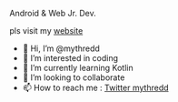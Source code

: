 Android & Web Jr. Dev.

  pls visit my [website](http://tarikahmet.cf/)
  
- 👋 Hi, I’m @mythredd
- 👀 I’m interested in coding
- 🌱 I’m currently learning Kotlin
- 💞️ I’m looking to collaborate
- 📫 How to reach me : [Twitter mythredd](https://twitter.com/mythredd)



